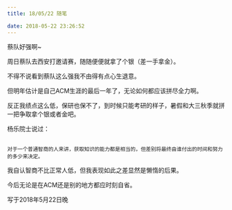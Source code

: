 ```yaml
---
title: 18/05/22 随笔

date: 2018-05-22 23:26:52
---
```


蔡队好强啊~

<!-- more -->

周日蔡队去西安打邀请赛，随随便便就拿了个银（差一手拿金）。

不得不说看到蔡队这么强我不由得有点心生退意。

但明年估计是自己ACM生涯的最后一年了，无论如何都应该拼尽全力啊。

反正我绩点这么低，保研也保不了，到时候只能考研的样子，暑假和大三秋季就拼一把争取拿个银或者金吧。

杨乐院士说过：

```

对于一个普通智商的人来讲，获取知识的能力都是相当的，但差别将最终由谁付出的时间和努力的多少来决定。

```

我自认智商不比正常人低，但我表现如此之差显然是懒惰的后果。

今后无论是在ACM还是别的地方都应时刻自省。

写于2018年5月22日晚